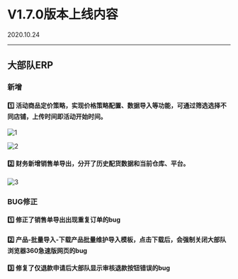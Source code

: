 # V1.7.0版本上线内容

2020.10.24

------

## 大部队ERP

### 新增

#### 1️⃣  活动商品定价策略，实现价格策略配置、数据导入等功能，可通过筛选选择不同店铺，上传时间即活动开始时间。

![1](E:\git\V1.7.0发版图片\1.png)



![2](E:\git\V1.7.0发版图片\2.png)



#### 2️⃣  财务新增销售单导出，分开了历史配货数据和当前仓库、平台。

![3](E:\git\V1.7.0发版图片\3.png)

### BUG修正

#### 1️⃣  修正了销售单导出出现重复订单的bug

#### 2️⃣  产品-批量导入-下载产品批量维护导入模板，点击下载后，会强制关闭大部队浏览器360急速版网页的bug

#### 3️⃣  修复了仅退款申请后大部队显示审核退款按钮错误的bug
